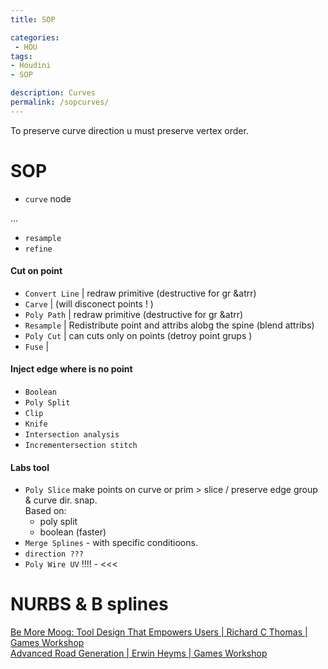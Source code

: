 ```yaml
---
title: SOP

categories:
 - HOU
tags:
- Houdini
- SOP

description: Curves
permalink: /sopcurves/
---
```



To preserve curve direction u must preserve vertex order.




# SOP

- `curve` node

...


- `resample`
- `refine`

#### Cut on point
- `Convert Line`  |   redraw primitive (destructive for gr &atrr)  
- `Carve` | (will disconect points ! )
- `Poly Path` |   redraw primitive (destructive for gr &atrr)
- `Resample` | Redistribute point and attribs alobg the spine (blend attribs)
- `Poly Cut` | can cuts only on points (detroy point grups )
- `Fuse` |

#### Inject edge where is no point  
- `Boolean`
- `Poly Split`
- `Clip`
- `Knife`
- `Intersection analysis`
- `Incrementersection stitch`

#### Labs tool
-  `Poly Slice` make points on curve or prim > slice / preserve edge group & curve dir. snap.   
  Based on:
   - poly split  
   - boolean (faster)
- `Merge Splines` - with specific conditioons.
- `direction ???`
- `Poly Wire UV` !!!! - <<<

# NURBS & B splines

[Be More Moog: Tool Design That Empowers Users | Richard C Thomas | Games Workshop](https://youtu.be/6BAtzdMGnwA)    
[Advanced Road Generation | Erwin Heyms | Games Workshop](https://youtu.be/G5Iq-jxgZn0)  
